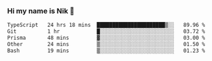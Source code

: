 ### Hi my name is Nik 👋

<!--
**NikDoe/NikDoe** is a ✨ _special_ ✨ repository because its `README.md` (this file) appears on your GitHub profile.

Here are some ideas to get you started:

- 🔭 I’m currently working on ...
- 🌱 I’m currently learning ...
- 👯 I’m looking to collaborate on ...
- 🤔 I’m looking for help with ...
- 💬 Ask me about ...
- 📫 How to reach me: ...
- 😄 Pronouns: ...
- ⚡ Fun fact: ...
-->

<!--START_SECTION:waka-->

```txt
TypeScript   24 hrs 18 mins  ██████████████████████▒░░   89.96 %
Git          1 hr            █░░░░░░░░░░░░░░░░░░░░░░░░   03.72 %
Prisma       48 mins         ▓░░░░░░░░░░░░░░░░░░░░░░░░   03.00 %
Other        24 mins         ▒░░░░░░░░░░░░░░░░░░░░░░░░   01.50 %
Bash         19 mins         ▒░░░░░░░░░░░░░░░░░░░░░░░░   01.23 %
```

<!--END_SECTION:waka-->
